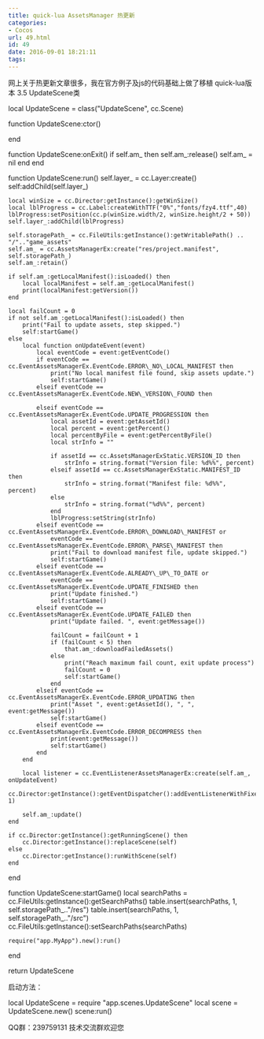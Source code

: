 ```yaml
---
title: quick-lua AssetsManager 热更新
categories:
- Cocos
url: 49.html
id: 49
date: 2016-09-01 18:21:11
tags:
---
```


网上关于热更新文章很多，我在官方例子及js的代码基础上做了移植 quick-lua版本 3.5 UpdateScene类

local UpdateScene = class("UpdateScene", cc.Scene)

function UpdateScene:ctor()
    
end

function UpdateScene:onExit()
    if self.am_ then
        self.am_:release()
        self.am_ = nil
    end
end

function UpdateScene:run()
    self.layer_ = cc.Layer:create()
    self:addChild(self.layer_)

    local winSize = cc.Director:getInstance():getWinSize()
    local lblProgress = cc.Label:createWithTTF("0%","fonts/fzy4.ttf",40)
    lblProgress:setPosition(cc.p(winSize.width/2, winSize.height/2 + 50))
    self.layer_:addChild(lblProgress)

    self.storagePath_ = cc.FileUtils:getInstance():getWritablePath() .. "/".."game_assets"
    self.am_ = cc.AssetsManagerEx:create("res/project.manifest", self.storagePath_)
    self.am_:retain()

    if self.am_:getLocalManifest():isLoaded() then
        local localManifest = self.am_:getLocalManifest()
        print(localManifest:getVersion())
    end

    local failCount = 0
    if not self.am_:getLocalManifest():isLoaded() then
        print("Fail to update assets, step skipped.")
        self:startGame()
    else
        local function onUpdateEvent(event)
            local eventCode = event:getEventCode()
            if eventCode == cc.EventAssetsManagerEx.EventCode.ERROR\_NO\_LOCAL_MANIFEST then
                print("No local manifest file found, skip assets update.")
                self:startGame()
            elseif eventCode == cc.EventAssetsManagerEx.EventCode.NEW\_VERSION\_FOUND then

            elseif eventCode == cc.EventAssetsManagerEx.EventCode.UPDATE_PROGRESSION then
                local assetId = event:getAssetId()
                local percent = event:getPercent()
                local percentByFile = event:getPercentByFile()
                local strInfo = ""

                if assetId == cc.AssetsManagerExStatic.VERSION_ID then
                    strInfo = string.format("Version file: %d%%", percent)
                elseif assetId == cc.AssetsManagerExStatic.MANIFEST_ID then
                    strInfo = string.format("Manifest file: %d%%", percent)
                else
                    strInfo = string.format("%d%%", percent)
                end
                lblProgress:setString(strInfo)
            elseif eventCode == cc.EventAssetsManagerEx.EventCode.ERROR\_DOWNLOAD\_MANIFEST or
                eventCode == cc.EventAssetsManagerEx.EventCode.ERROR\_PARSE\_MANIFEST then
                print("Fail to download manifest file, update skipped.")
                self:startGame()
            elseif eventCode == cc.EventAssetsManagerEx.EventCode.ALREADY\_UP\_TO_DATE or
                eventCode == cc.EventAssetsManagerEx.EventCode.UPDATE_FINISHED then
                print("Update finished.")
                self:startGame()
            elseif eventCode == cc.EventAssetsManagerEx.EventCode.UPDATE_FAILED then
                print("Update failed. ", event:getMessage())

                failCount = failCount + 1
                if (failCount < 5) then
                    that.am_:downloadFailedAssets()
                else
                    print("Reach maximum fail count, exit update process")
                    failCount = 0
                    self:startGame()
                end
            elseif eventCode == cc.EventAssetsManagerEx.EventCode.ERROR_UPDATING then
                print("Asset ", event:getAssetId(), ", ", event:getMessage())
                self:startGame()
            elseif eventCode == cc.EventAssetsManagerEx.EventCode.ERROR_DECOMPRESS then
                print(event:getMessage())
                self:startGame()
            end
        end

        local listener = cc.EventListenerAssetsManagerEx:create(self.am_, onUpdateEvent)
        cc.Director:getInstance():getEventDispatcher():addEventListenerWithFixedPriority(listener, 1)

        self.am_:update()
    end

    if cc.Director:getInstance():getRunningScene() then
        cc.Director:getInstance():replaceScene(self)
    else
        cc.Director:getInstance():runWithScene(self)
    end
end

function UpdateScene:startGame()
    local searchPaths = cc.FileUtils:getInstance():getSearchPaths()
    table.insert(searchPaths, 1, self.storagePath_.."/res")
    table.insert(searchPaths, 1, self.storagePath_.."/src")
    cc.FileUtils:getInstance():setSearchPaths(searchPaths)
   
    require("app.MyApp").new():run()
end

return UpdateScene

启动方法：

local UpdateScene = require "app.scenes.UpdateScene"
local scene = UpdateScene.new()
scene:run()

QQ群：239759131 技术交流群欢迎您